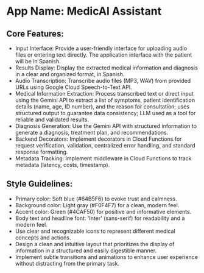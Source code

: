 # **App Name**: MedicAI Assistant

## Core Features:

- Input Interface: Provide a user-friendly interface for uploading audio files or entering text directly. The application interface with the patient will be in Spanish.
- Results Display: Display the extracted medical information and diagnosis in a clear and organized format, in Spanish.
- Audio Transcription: Transcribe audio files (MP3, WAV) from provided URLs using Google Cloud Speech-to-Text API.
- Medical Information Extraction: Process transcribed text or direct input using the Gemini API to extract a list of symptoms, patient identification details (name, age, ID number), and the reason for consultation; uses structured output to guarantee data consistency; LLM used as a tool for reliable and validated results.
- Diagnosis Generation: Use the Gemini API with structured information to generate a diagnosis, treatment plan, and recommendations.
- Backend Decorators: Implement decorators in Cloud Functions for request verification, validation, centralized error handling, and standard response formatting.
- Metadata Tracking: Implement middleware in Cloud Functions to track metadata (latency, costs, timestamp).

## Style Guidelines:

- Primary color: Soft blue (#64B5F6) to evoke trust and calmness.
- Background color: Light gray (#F0F4F7) for a clean, modern feel.
- Accent color: Green (#4CAF50) for positive and informative elements.
- Body text and headline font: 'Inter' (sans-serif) for readability and a modern feel.
- Use clear and recognizable icons to represent different medical concepts and actions.
- Design a clean and intuitive layout that prioritizes the display of information in a structured and easily digestible manner.
- Implement subtle transitions and animations to enhance user experience without distracting from the primary task.